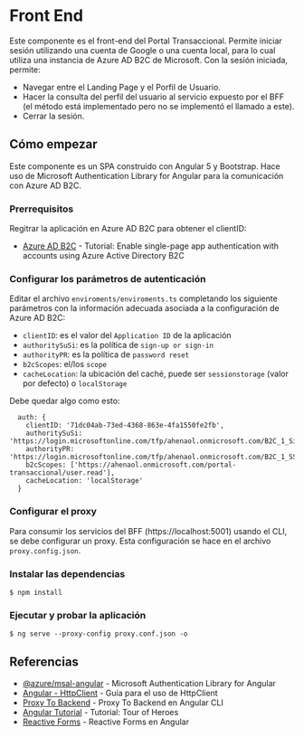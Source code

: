 # Front End

Este componente es el front-end del Portal Transaccional. Permite iniciar sesión utilizando una cuenta de Google o una cuenta local, para lo cual utiliza una instancia de Azure AD B2C de Microsoft. Con la sesión iniciada, permite:
- Navegar entre el Landing Page y el Porfil de Usuario.
- Hacer la consulta del perfil del usuario al servicio expuesto por el BFF (el método está implementado pero no se implementó el llamado a este).
- Cerrar la sesión.

## Cómo empezar

Este componente es un SPA construido con Angular 5 y Bootstrap. Hace uso de Microsoft Authentication Library for Angular para la comunicación con Azure AD B2C.

### Prerrequisitos

Regitrar la aplicación en Azure AD B2C para obtener el clientID:
- [Azure AD B2C](https://docs.microsoft.com/en-us/azure/active-directory-b2c/active-directory-b2c-tutorials-spa) - Tutorial: Enable single-page app authentication with accounts using Azure Active Directory B2C

### Configurar los parámetros de autenticación

Editar el archivo `enviroments/enviroments.ts` completando los siguiente parámetros con la información adecuada asociada a la configuración de Azure AD B2C:
- `clientID`: es el valor del `Application ID` de la aplicación
- `authoritySuSi`: es la política de `sign-up or sign-in`
- `authorityPR`: es la política de `password reset`
- `b2cScopes`: el/los `scope`
- `cacheLocation`: la ubicación del caché, puede ser `sessionstorage` (valor por defecto) o `localStorage`

Debe quedar algo como esto:
```
  auth: {
    clientID: '71dc04ab-73ed-4368-863e-4fa1550fe2fb',
    authoritySuSi: 'https://login.microsoftonline.com/tfp/ahenaol.onmicrosoft.com/B2C_1_SiUpIn',
    authorityPR: 'https://login.microsoftonline.com/tfp/ahenaol.onmicrosoft.com/B2C_1_SSPR',
    b2cScopes: ['https://ahenaol.onmicrosoft.com/portal-transaccional/user.read'],
    cacheLocation: 'localStorage'
  }
```

### Configurar el proxy
Para consumir los servicios del BFF (https://localhost:5001) usando el CLI, se debe configurar un proxy. Esta configuración se hace en el archivo `proxy.config.json`.

### Instalar las dependencias

```
$ npm install
```

### Ejecutar y probar la aplicación

```
$ ng serve --proxy-config proxy.conf.json -o
```

## Referencias

- [@azure/msal-angular](https://github.com/AzureAD/microsoft-authentication-library-for-js/blob/dev/lib/msal-angular/README.md) - Microsoft Authentication Library for Angular
- [Angular - HttpClient](https://angular.io/guide/http) - Guía para el uso de HttpClient
- [Proxy To Backend](https://github.com/angular/angular-cli/blob/master/docs/documentation/stories/proxy.md) - Proxy To Backend en Angular CLI
- [Angular Tutorial](https://angular.io/tutorial) - Tutorial: Tour of Heroes
- [Reactive Forms](https://angular.io/guide/reactive-forms) - Reactive Forms en Angular
